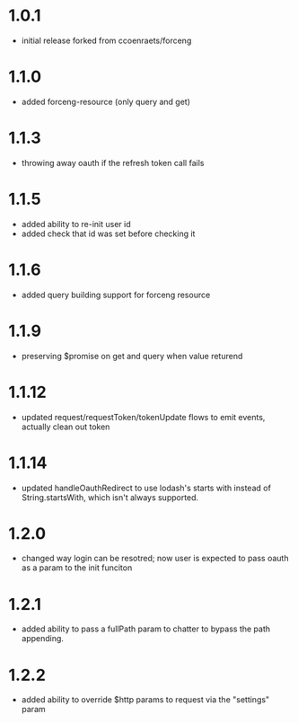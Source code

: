 # 1.0.1
- initial release forked from ccoenraets/forceng

# 1.1.0
- added forceng-resource (only query and get)

# 1.1.3
- throwing away oauth if the refresh token call fails

# 1.1.5
- added ability to re-init user id
- added check that id was set before checking it

# 1.1.6
- added query building support for forceng resource

# 1.1.9
- preserving $promise on get and query when value returend

# 1.1.12
- updated request/requestToken/tokenUpdate flows to emit events,
  actually clean out token

# 1.1.14
- updated handleOauthRedirect to use lodash's starts with instead of
  String.startsWith, which isn't always supported.

# 1.2.0
- changed way login can be resotred; now user is expected
  to pass oauth as a param to the init funciton

# 1.2.1
- added ability to pass a fullPath param to chatter to bypass the
  path appending.

# 1.2.2
- added ability to override $http params to request via the "settings" param

